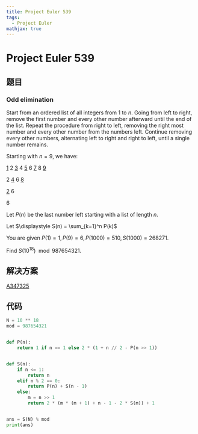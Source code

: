 ```yaml
---
title: Project Euler 539
tags:
  - Project Euler
mathjax: true
---
```

<escape><!-- more --></escape>
    
# Project Euler 539
## 题目
### Odd elimination



Start from an ordered list of all integers from $1$ to $n$. Going from left to right, remove the first number and every other number afterward until the end of the list. Repeat the procedure from right to left, removing the right most number and every other number from the numbers left. Continue removing every other numbers, alternating left to right and right to left, until a single number remains.


Starting with $n = 9$, we have:

<u>1</u> 2 <u>3</u> 4 <u>5</u> 6 <u>7</u> 8 <u>9</u>

2 <u>4</u> 6 <u>8</u>

<u>2</u> 6<br />

6

Let $P(n)$ be the last number left starting with a list of length $n$.

Let $\displaystyle S(n) = \sum_{k=1}^n P(k)$

You are given $P(1)=1, P(9) = 6, P(1000)=510, S(1000)=268271$.


Find $S(10^{18}) \mod 987654321$.



## 解决方案

[A347325](https://oeis.org/A347325)

## 代码


```py
N = 10 ** 18
mod = 987654321


def P(n):
    return 1 if n == 1 else 2 * (1 + n // 2 - P(n >> 1))


def S(n):
    if n <= 1:
        return n
    elif n % 2 == 0:
        return P(n) + S(n - 1)
    else:
        m = n >> 1
        return 2 * (m * (m + 1) + n - 1 - 2 * S(m)) + 1


ans = S(N) % mod
print(ans)

```